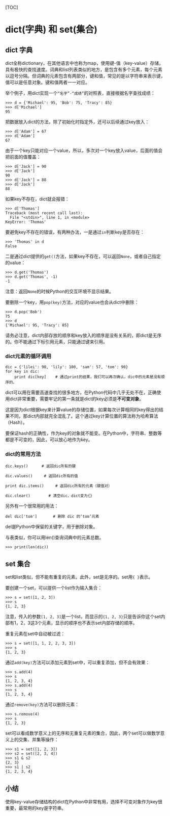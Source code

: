 

[TOC]



# dict(字典) 和 set(集合)



## dict 字典

dict全称dictionary，在其他语言中也称为map，使用键-值（key-value）存储，具有极快的查找速度。词典和list列表类似的地方，是包含有多个元素，每个元素以逗号分隔。但词典的元素包含有两部分，键和值，常见的是以字符串来表示键，值可以是任意对象。键和值两者一一对应。

举个例子，用dict实现一个`“名字”-“成绩”`的对照表，直接根据名字查找成绩：

```
>>> d = {'Michael': 95, 'Bob': 75, 'Tracy': 85}
>>> d['Michael']
95
```



把数据放入dict的方法，除了初始化时指定外，还可以后续通过key放入：

```
>>> d['Adam'] = 67
>>> d['Adam']
67
```

由于一个key只能对应一个value，所以，多次对一个key放入value，后面的值会把前面的值覆盖：

```
>>> d['Jack'] = 90
>>> d['Jack']
90
>>> d['Jack'] = 88
>>> d['Jack']
88
```

如果key不存在，dict就会报错：

```
>>> d['Thomas']
Traceback (most recent call last):
  File "<stdin>", line 1, in <module>
KeyError: 'Thomas'
```

要避免key不存在的错误，有两种办法，一是通过`in`判断key是否存在：

```
>>> 'Thomas' in d
False
```

二是通过dict提供的`get()`方法，如果key不存在，可以返回`None`，或者自己指定的value：

```
>>> d.get('Thomas')
>>> d.get('Thomas', -1)
-1
```

注意：返回`None`的时候Python的交互环境不显示结果。

要删除一个key，用`pop(key)`方法，对应的value也会从dict中删除：

```
>>> d.pop('Bob')
75
>>> d
{'Michael': 95, 'Tracy': 85}
```

请务必注意，dict内部存放的顺序和key放入的顺序是没有关系的，即dict是无序的。你不能通过下标引用元素，只能通过键来引用。



### dict元素的循环调用 

```
dic = {'lilei': 90, 'lily': 100, 'sam': 57, 'tom': 90}
for key in dic:
    print dic[key]    # 通过print的结果，我们可以再次确认，dic中的元素是没有顺序的。
```

 

dict可以用在需要高速查找的很多地方，在Python代码中几乎无处不在，正确使用dict非常重要，需要牢记的第一条就是dict的key必须是**不可变对象**。

这是因为dict根据key来计算value的存储位置，如果每次计算相同的key得出的结果不同，那dict内部就完全混乱了。这个通过key计算位置的算法称为哈希算法（Hash）。

要保证hash的正确性，作为key的对象就不能变。在Python中，字符串、整数等都是不可变的，因此，可以放心地作为key。



### dict的常用方法

```
dic.keys()      # 返回dic所有的键

dic.values()     # 返回dic所有的值

print dic.items()     # 返回dic所有的元素（键值对）

dic.clear()        # 清空dic，dict变为{}
```


另外有一个很常用的用法：
```
del dic['tom']       # 删除 dic 的‘tom’元素
```
del是Python中保留的关键字，用于删除对象。

 

与表类似，你可以用len()查询词典中的元素总数。
```
>>> print(len(dic))

```



## set 集合

set和list类似，但不能有重复的元素。此外，set是无序的。set用`{ }`表示。

要创建一个set，可以提供一个list作为输入集合：

```
>>> s = set([1, 2, 3])
>>> s
{1, 2, 3}
```

注意，传入的参数`[1, 2, 3]`是一个list，而显示的`{1, 2, 3}`只是告诉你这个set内部有1，2，3这3个元素，显示的顺序也不表示set内部存储的顺序。

重复元素在set中自动被过滤：

```
>>> s = set([1, 1, 2, 2, 3, 3])
>>> s
{1, 2, 3}
```

通过`add(key)`方法可以添加元素到set中，可以重复添加，但不会有效果：

```
>>> s.add(4)
>>> s
{1, 2, 3, 4}
>>> s.add(4)
>>> s
{1, 2, 3, 4}
```

通过`remove(key)`方法可以删除元素：

```
>>> s.remove(4)
>>> s
{1, 2, 3}
```

set可以看成数学意义上的无序和无重复元素的集合，因此，两个set可以做数学意义上的交集、并集等操作：

```
>>> s1 = set([1, 2, 3])
>>> s2 = set([2, 3, 4])
>>> s1 & s2
{2, 3}
>>> s1 | s2
{1, 2, 3, 4}
```



## 小结

使用key-value存储结构的dict在Python中非常有用，选择不可变对象作为key很重要，最常用的key是字符串。

